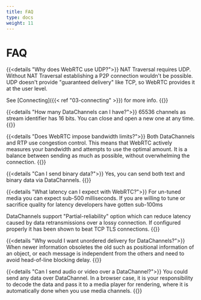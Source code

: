 ```yaml
---
title: FAQ
type: docs
weight: 11
---
```


# FAQ

{{<details "Why does WebRTC use UDP?">}}
NAT Traversal requires UDP. Without NAT Traversal establishing a P2P connection
wouldn't be possible.  UDP doesn't provide "guaranteed delivery" like TCP, so WebRTC provides it at the
user level.

See [Connecting]({{< ref "03-connecting" >}}) for more info.
{{</details>}}

{{<details "How many DataChannels can I have?">}}
65536 channels as stream identifier has 16 bits. You can close and open a new one at any time.
{{</details>}}

{{<details "Does WebRTC impose bandwidth limits?">}}
Both DataChannels and RTP use congestion control. This means that WebRTC actively measures
your bandwidth and attempts to use the optimal amount. It is a balance between sending as much
as possible, without overwhelming the connection.
{{</details>}}

{{<details "Can I send binary data?">}}
Yes, you can send both text and binary data via DataChannels.
{{</details>}}

{{<details "What latency can I expect with WebRTC?">}}
For un-tuned media you can expect sub-500 milliseconds. If you are willing to tune or sacrifice quality
for latency developers have gotten sub-100ms

DataChannels support "Partial-reliability" option which can reduce latency caused by
data retransmissions over a lossy connection. If configured properly it has been shown to beat TCP TLS connections.
{{</details>}}

{{<details "Why would I want unordered delivery for DataChannels?">}}
When newer information obsoletes the old such as positional information of an
object, or each message is independent from the others and need to avoid
head-of-line blocking delay.
{{</details>}}

{{<details "Can I send audio or video over a DataChannel?">}}
You could send any data over DataChannel. In a browser case, it is your
responsibility to decode the data and pass it to a media player for rendering,
where it is automatically done when you use media channels.
{{</details>}}
